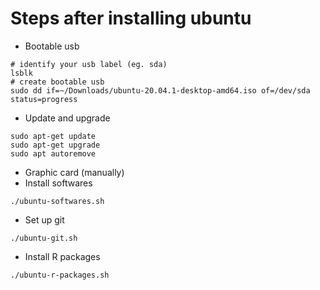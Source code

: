 # Steps after installing ubuntu

- Bootable usb

```
# identify your usb label (eg. sda)
lsblk
# create bootable usb
sudo dd if=~/Downloads/ubuntu-20.04.1-desktop-amd64.iso of=/dev/sda status=progress
```

- Update and upgrade

```
sudo apt-get update
sudo apt-get upgrade
sudo apt autoremove
```

- Graphic card (manually)
- Install softwares

```
./ubuntu-softwares.sh
```

- Set up git

```
./ubuntu-git.sh
```

- Install R packages

```
./ubuntu-r-packages.sh
```

